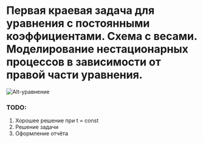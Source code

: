 #  Первая краевая задача для уравнения с постоянными коэффициентами. Схема с весами. Моделирование нестационарных процессов в зависимости от правой части уравнения.
![Alt-уравнение](/resources/Screenshot_1.png "Уравнение")

### TODO:
1. Хорошее решение при t = const
2. Решение задачи
3. Оформление отчёта
